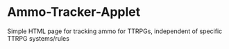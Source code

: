 # Ammo-Tracker-Applet
Simple HTML page for tracking ammo for TTRPGs, independent of specific TTRPG systems/rules

